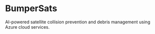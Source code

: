 # BumperSats
AI-powered satellite collision prevention and debris management using Azure cloud services.
